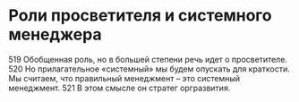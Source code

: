# Роли просветителя и системного менеджера

519 Обобщенная роль, но в большей степени речь идет о просветителе.  
520 Но прилагательное «системный» мы будем опускать для краткости. Мы считаем, что правильный менеджмент – это системный менеджмент. 
521 В этом смысле он стратег оргразвития.
